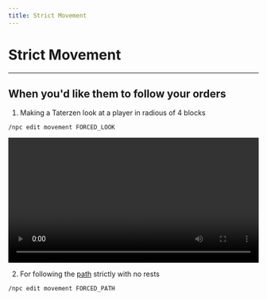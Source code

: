 ```yaml
---
title: Strict Movement
---
```



# Strict Movement

---


## When you'd like them to follow your orders

1. Making a Taterzen look at a player in radious of 4 blocks
```
/npc edit movement FORCED_LOOK
```

<video controls="true" allowfullscreen="true" width="100%">
	<source src="../../../assets/video/forced_look.mp4" type="video/mp4">
	<p>Your browser does not support the video element.</p>
</video>

2. For following the [path](../path.md) strictly with no rests
```
/npc edit movement FORCED_PATH
```

